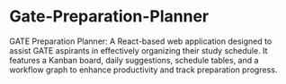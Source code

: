 # Gate-Preparation-Planner
GATE Preparation Planner: A React-based web application designed to assist GATE aspirants in effectively organizing their study schedule. It features a Kanban board, daily suggestions, schedule tables, and a workflow graph to enhance productivity and track preparation progress.

